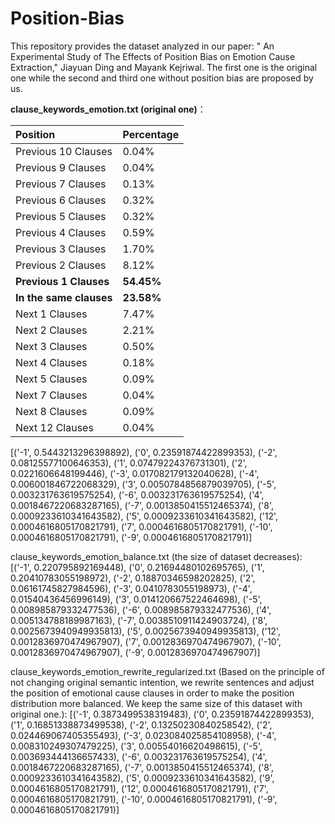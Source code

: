 # Position-Bias

This repository provides the dataset analyzed in our paper: " An Experimental Study of The Effects of Position Bias on Emotion Cause Extraction," Jiayuan Ding and Mayank Kejriwal. The first one is the original one while the second and third one without position bias are proposed by us.

**clause_keywords_emotion.txt (original one)**：

|Position|Percentage|
|:----|:--|
Previous 10 Clauses |  0.04\% |
Previous 9 Clauses |  0.04\% |
Previous 7 Clauses |  0.13\% |
Previous 6 Clauses |  0.32\% |
Previous 5 Clauses |  0.32\% |
Previous 4 Clauses |  0.59\% |
Previous 3 Clauses |  1.70\% |
Previous 2 Clauses |  8.12\% |
**Previous 1 Clauses** | **54.45\%** |
**In the same clauses** |  **23.58\%** |
Next 1 Clauses |  7.47\% |
Next 2 Clauses |  2.21\% |
Next 3 Clauses |  0.50\% |
Next 4 Clauses |  0.18\% |
Next 5 Clauses |  0.09\% |
Next 7 Clauses |  0.04\% |
Next 8 Clauses |  0.09\% |
Next 12 Clauses |  0.04\% |


[('-1', 0.5443213296398892), ('0', 0.23591874422899353), ('-2', 0.08125577100646353), ('1', 0.07479224376731301), ('2', 0.0221606648199446), ('-3', 0.017082179132040628), ('-4', 0.006001846722068329), ('3', 0.0050784856879039705), ('-5', 0.003231763619575254), ('-6', 0.003231763619575254), ('4', 0.0018467220683287165), ('-7', 0.0013850415512465374), ('8', 0.0009233610341643582), ('5', 0.0009233610341643582), ('12', 0.0004616805170821791), ('7', 0.0004616805170821791), ('-10', 0.0004616805170821791), ('-9', 0.0004616805170821791)]

clause_keywords_emotion_balance.txt (the size of dataset decreases):
[('-1', 0.220795892169448), ('0', 0.21694480102695765), ('1', 0.20410783055198972), ('-2', 0.18870346598202825), ('2', 0.06161745827984596), ('-3', 0.0410783055198973), ('-4', 0.01540436456996149), ('3', 0.014120667522464698), ('-5', 0.008985879332477536), ('-6', 0.008985879332477536), ('4', 0.005134788189987163), ('-7', 0.0038510911424903724), ('8', 0.0025673940949935813), ('5', 0.0025673940949935813), ('12', 0.0012836970474967907), ('7', 0.0012836970474967907), ('-10', 0.0012836970474967907), ('-9', 0.0012836970474967907)]

clause_keywords_emotion_rewrite_regularized.txt (Based on the principle of not changing original semantic intention, we rewrite sentences and adjust the position of emotional cause clauses in order to make the position distribution more balanced. We keep the same size of this dataset with original one.):
[('-1', 0.3873499538319483), ('0', 0.23591874422899353), ('1', 0.16851338873499538), ('-2', 0.13250230840258542), ('2', 0.024469067405355493), ('-3', 0.023084025854108958), ('-4', 0.008310249307479225), ('3', 0.00554016620498615), ('-5', 0.003693444136657433), ('-6', 0.003231763619575254), ('4', 0.0018467220683287165), ('-7', 0.0013850415512465374), ('8', 0.0009233610341643582), ('5', 0.0009233610341643582), ('9', 0.0004616805170821791), ('12', 0.0004616805170821791), ('7', 0.0004616805170821791), ('-10', 0.0004616805170821791), ('-9', 0.0004616805170821791)]


